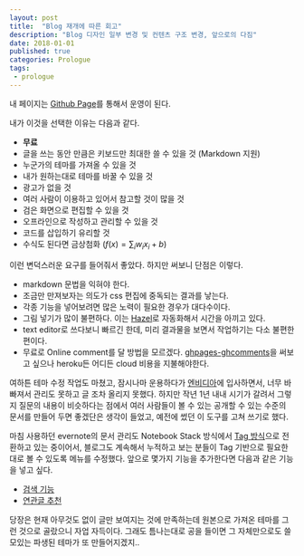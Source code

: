 ```yaml
---
layout: post
title:  "Blog 재개에 따른 회고"
description: "Blog 디자인 일부 변경 및 컨텐츠 구조 변경, 앞으로의 다짐"
date: 2018-01-01
published: true
categories: Prologue
tags:
 - prologue
---
```


내 페이지는 [Github Page](https://pages.github.com)를 통해서 운영이 된다.

내가 이것을 선택한 이유는 다음과 같다.
* __무료__
* 글을 쓰는 동안 만큼은 키보드만 최대한 쓸 수 있을 것 (Markdown 지원)
* 누군가의 테마를 가져올 수 있을 것
* 내가 원하는대로 테마를 바꿀 수 있을 것
* 광고가 없을 것
* 여러 사람이 이용하고 있어서 참고할 것이 많을 것
* 검은 화면으로 편집할 수 있을 것
* 오프라인으로 작성하고 관리할 수 있을 것
* 코드를 삽입하기 유리할 것
* 수식도 된다면 금상첨화 ($f(x)=\sum_i w_i x_i + b$)

이런 변덕스러운 요구를 들어줘서 좋았다. 하지만 써보니 단점은 이렇다.
* markdown 문법을 익혀야 한다.
* 조금만 만져보자는 의도가 css 편집에 중독되는 결과를 낳는다.
* 각종 기능을 넣어보려면 많은 노력이 필요한 경우가 대다수이다.
* 그림 넣기가 많이 불편하다. 이는 [Hazel](https://www.noodlesoft.com)로 자동화해서 시간을 아끼고 있다.
* text editor로 쓰다보니 빠르긴 한데, 미리 결과물을 보면서 작업하기는 다소 불편한 편이다.
* 무료로 Online comment를 달 방법을 모르겠다. [ghpages-ghcomments](http://downtothewire.io/ghpages-ghcomments/about/)을 써보고 싶으나 heroku든 어디든 cloud 비용을 지불해야한다.

여하튼 테마 수정 작업도 마쳤고, 잠시나마 운용하다가 [엔비디아](http://www.nvidia.co.kr/page/home.html)에 입사하면서,
너무 바빠져서 관리도 못하고 글 조차 올리지 못했다. 하지만 작년 1년 내내 시기가 갈려서 그렇지 질문의 내용이 비슷하다는 점에서 여러 사람들이 볼 수 있는 공개할 수 있는 수준의 문서를 만들어 두면 좋겠단은 생각이 들었고, 예전에 썼던 이 도구를 고쳐 쓰기로 했다.

마침 사용하던 evernote의 문서 관리도 Notebook Stack 방식에서 [Tag 방식](https://brunch.co.kr/@sshong/52)으로 전환하고 있는 중이어서, 블로그도 계속해서 누적하고 보는 분들이 Tag 기반으로 필요한대로 볼 수 있도록 메뉴를 수정했다.
앞으로 몇가지 기능을 추가한다면 다음과 같은 기능을 넣고 싶다.
* [검색 기능]
* [연관글 추천]

당장은 현재 아무것도 없이 글만 보여지는 것에 만족하는데 원본으로 가져온 테마를 그런 것으로 골랐으니 자업 자득이다. 그래도 틈나는대로 공을 들이면 그 자체만으로도 쓸모있는 파생된 테마가 또 만들어지겠지..

[검색 기능]: https://imyeonn.github.io/blog/blog/30/
[연관글 추천]: https://blog.webjeda.com/jekyll-related-posts/
